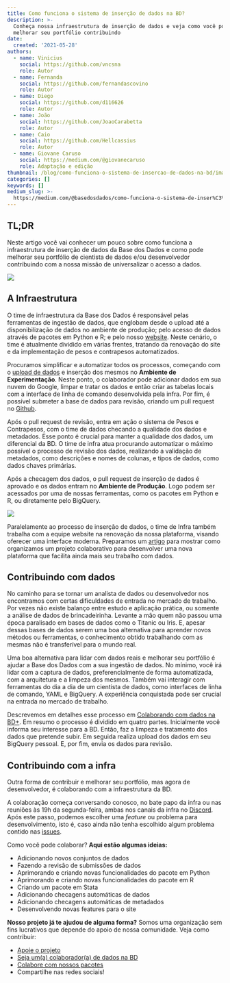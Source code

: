 ```yaml
---
title: Como funciona o sistema de inserção de dados na BD?
description: >-
  Conheça nossa infraestrutura de inserção de dados e veja como você pode
  melhorar seu portfólio contribuindo
date:
  created: '2021-05-28'
authors:
  - name: Vinicius
    social: https://github.com/vncsna
    role: Autor
  - name: Fernanda
    social: https://github.com/fernandascovino
    role: Autor
  - name: Diego
    social: https://github.com/d116626
    role: Autor
  - name: João
    social: https://github.com/JoaoCarabetta
    role: Autor
  - name: Caio
    social: https://github.com/Hellcassius
    role: Autor
  - name: Giovane Caruso
    social: https://medium.com/@giovanecaruso
    role: Adaptação e edição
thumbnail: /blog/como-funciona-o-sistema-de-insercao-de-dados-na-bd/image_0.jpg
categories: []
keywords: []
medium_slug: >-
  https://medium.com/@basedosdados/como-funciona-o-sistema-de-inser%C3%A7%C3%A3o-de-dados-na-bd-61a0fe05c5d5
---
```



## TL;DR

Neste artigo você vai conhecer um pouco sobre como funciona a infraestrutura de inserção de dados da Base dos Dados e como pode melhorar seu portfólio de cientista de dados e/ou desenvolvedor contribuindo com a nossa missão de universalizar o acesso a dados.

<Image src="/blog/como-funciona-o-sistema-de-insercao-de-dados-na-bd/image_0.jpg" caption="Photo by [Riho Kroll](https://unsplash.com/@rihok) on [Unsplash](https://unsplash.com/)"/>

## A Infraestrutura

O time de infraestrutura da Base dos Dados é responsável pelas ferramentas de ingestão de dados, que englobam desde o upload até a disponibilização de dados no ambiente de produção; pelo acesso de dados através de pacotes em Python e R; e pelo nosso [website](https://basedosdados.org/). Neste cenário, o time é atualmente dividido em várias frentes, tratando da renovação do site e da implementação de pesos e contrapesos automatizados.

Procuramos simplificar e automatizar todos os processos, começando com o [upload de dados](https://basedosdados.github.io/mais/colab_data/) e inserção dos mesmos no **Ambiente de Experimentação**. Neste ponto, o colaborador pode adicionar dados em sua nuvem do Google, limpar e tratar os dados e então criar as tabelas locais com a interface de linha de comando desenvolvida pela infra. Por fim, é possível submeter a base de dados para revisão, criando um pull request no [Github](https://github.com/basedosdados/mais/pulls).

Após o pull request de revisão, entra em ação o sistema de Pesos e Contrapesos, com o time de dados checando a qualidade dos dados e metadados. Esse ponto é crucial para manter a qualidade dos dados, um diferencial da BD. O time de infra atua procurando automatizar o máximo possível o processo de revisão dos dados, realizando a validação de metadados, como descrições e nomes de colunas, e tipos de dados, como dados chaves primárias.

Após a checagem dos dados, o pull request de inserção de dados é aprovado e os dados entram no **Ambiente de Produção**. Logo podem ser acessados por uma de nossas ferramentas, como os pacotes em Python e R, ou diretamente pelo BigQuery.

<Image src="/blog/como-funciona-o-sistema-de-insercao-de-dados-na-bd/image_1.png"/>

Paralelamente ao processo de inserção de dados, o time de Infra também trabalha com a equipe website na renovação da nossa plataforma, visando oferecer uma interface moderna. Preparamos um [artigo](https://medium.com/basedosdados/um-site-feito-a-v%C3%A1rias-m%C3%A3os-60ddc9eaa4d3?source=collection_home---------2-------------------------------) para mostrar como organizamos um projeto colaborativo para desenvolver uma nova plataforma que facilita ainda mais seu trabalho com dados.

## Contribuindo com dados

No caminho para se tornar um analista de dados ou desenvolvedor nos encontramos com certas dificuldades de entrada no mercado de trabalho. Por vezes não existe balanço entre estudo e aplicação prática, ou somente a análise de dados de brincadeirinha. Levante a mão quem não passou uma época paralisado em bases de dados como o Titanic ou Iris. E, apesar dessas bases de dados serem uma boa alternativa para aprender novos métodos ou ferramentas, o conhecimento obtido trabalhando com as mesmas não é transferível para o mundo real.

Uma boa alternativa para lidar com dados reais e melhorar seu portfólio é ajudar a Base dos Dados com a sua ingestão de dados. No mínimo, você irá lidar com a captura de dados, preferencialmente de forma automatizada, com a arquitetura e a limpeza dos mesmos. Também vai interagir com ferramentas do dia a dia de um cientista de dados, como interfaces de linha de comando, YAML e BigQuery. A experiência conquistada pode ser crucial na entrada no mercado de trabalho.

Descrevemos em detalhes esse processo em [Colaborando com dados na BD+](https://basedosdados.github.io/mais/colab_data/). Em resumo o processo é dividido em quatro partes. Inicialmente você informa seu interesse para a BD. Então, faz a limpeza e tratamento dos dados que pretende subir. Em seguida realiza upload dos dados em seu BigQuery pessoal. E, por fim, envia os dados para revisão.

## Contribuindo com a infra

Outra forma de contribuir e melhorar seu portfólio, mas agora de desenvolvedor, é colaborando com a infraestrutura da BD.

A colaboração começa conversando conosco, no bate papo da infra ou nas reuniões às 19h da segunda-feira, ambas nos canais da infra no [Discord](https://discord.gg/huKWpsVYx4). Após este passo, podemos escolher uma *feature* ou problema para desenvolvimento, isto é, caso ainda não tenha escolhido algum problema contido nas [issues](https://github.com/basedosdados/mais/issues).

Como você pode colaborar? **Aqui estão algumas ideias:**

* Adicionando novos conjuntos de dados
* Fazendo a revisão de submissões de dados
* Aprimorando e criando novas funcionalidades do pacote em Python
* Aprimorando e criando novas funcionalidades do pacote em R
* Criando um pacote em Stata
* Adicionando checagens automáticas de dados
* Adicionando checagens automáticas de metadados
* Desenvolvendo novas features para o site

**Nosso projeto já te ajudou de alguma forma?** Somos uma organização sem fins lucrativos que depende do apoio de nossa comunidade. Veja como contribuir:

* [Apoie o projeto](https://apoia.se/basedosdados)
* [Seja um(a) colaborador(a) de dados na BD](https://basedosdados.github.io/mais/colab_data/)
* [Colabore com nossos pacotes](https://github.com/basedosdados/mais)
* Compartilhe nas redes sociais!
